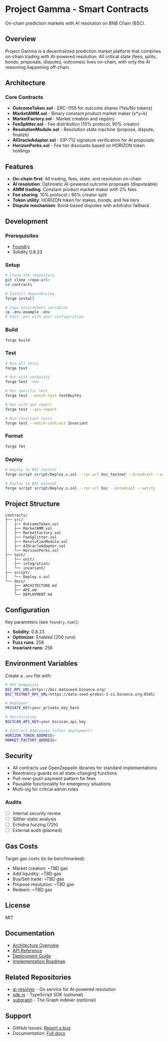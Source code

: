 # Project Gamma - Smart Contracts

On-chain prediction markets with AI resolution on BNB Chain (BSC).

## Overview

Project Gamma is a decentralized prediction market platform that combines on-chain trading with AI-powered resolution. All critical state (fees, splits, bonds, proposals, disputes, outcomes) lives on-chain, with only the AI reasoning happening off-chain.

## Architecture

### Core Contracts

- **OutcomeToken.sol** - ERC-1155 for outcome shares (Yes/No tokens)
- **MarketAMM.sol** - Binary constant product market maker (x*y=k)
- **MarketFactory.sol** - Market creation and registry
- **FeeSplitter.sol** - Fee distribution (10% protocol, 90% creator)
- **ResolutionModule.sol** - Resolution state machine (propose, dispute, finalize)
- **AIOracleAdapter.sol** - EIP-712 signature verification for AI proposals
- **HorizonPerks.sol** - Fee tier discounts based on HORIZON token holdings

## Features

- **On-chain first**: All trading, fees, state, and resolution on-chain
- **AI resolution**: Optimistic AI-powered outcome proposals (disputeable)
- **AMM trading**: Constant product market maker with 2% fees
- **Fee sharing**: 10% protocol / 90% creator split
- **Token utility**: HORIZON token for stakes, bonds, and fee tiers
- **Dispute mechanism**: Bond-based disputes with arbitrator fallback

## Development

### Prerequisites

- [Foundry](https://book.getfoundry.sh/getting-started/installation)
- Solidity 0.8.23

### Setup

```bash
# Clone the repository
git clone <repo-url>
cd contracts

# Install dependencies
forge install

# Copy environment variables
cp .env.example .env
# Edit .env with your configuration
```

### Build

```bash
forge build
```

### Test

```bash
# Run all tests
forge test

# Run with verbosity
forge test -vvv

# Run specific test
forge test --match-test testBuyYes

# Run with gas report
forge test --gas-report

# Run invariant tests
forge test --match-contract Invariant
```

### Format

```bash
forge fmt
```

### Deploy

```bash
# Deploy to BSC testnet
forge script script/Deploy.s.sol --rpc-url bsc_testnet --broadcast --verify

# Deploy to BSC mainnet
forge script script/Deploy.s.sol --rpc-url bsc --broadcast --verify
```

## Project Structure

```
contracts/
├── src/
│   ├── OutcomeToken.sol
│   ├── MarketAMM.sol
│   ├── MarketFactory.sol
│   ├── FeeSplitter.sol
│   ├── ResolutionModule.sol
│   ├── AIOracleAdapter.sol
│   └── HorizonPerks.sol
├── test/
│   ├── unit/
│   ├── integration/
│   └── invariant/
├── script/
│   └── Deploy.s.sol
└── docs/
    ├── ARCHITECTURE.md
    ├── API.md
    └── DEPLOYMENT.md
```

## Configuration

Key parameters (see `foundry.toml`):

- **Solidity**: 0.8.23
- **Optimizer**: Enabled (200 runs)
- **Fuzz runs**: 256
- **Invariant runs**: 256

## Environment Variables

Create a `.env` file with:

```bash
# RPC Endpoints
BSC_RPC_URL=https://bsc-dataseed.binance.org/
BSC_TESTNET_RPC_URL=https://data-seed-prebsc-1-s1.binance.org:8545/

# Deployer
PRIVATE_KEY=your_private_key_here

# Verification
BSCSCAN_API_KEY=your_bscscan_api_key

# Contract Addresses (after deployment)
HORIZON_TOKEN_ADDRESS=
MARKET_FACTORY_ADDRESS=
```

## Security

- All contracts use OpenZeppelin libraries for standard implementations
- Reentrancy guards on all state-changing functions
- Pull-over-push payment pattern for fees
- Pausable functionality for emergency situations
- Multi-sig for critical admin roles

### Audits

- [ ] Internal security review
- [ ] Slither static analysis
- [ ] Echidna fuzzing (72h)
- [ ] External audit (planned)

## Gas Costs

Target gas costs (to be benchmarked):

- Market creation: ~TBD gas
- Add liquidity: ~TBD gas
- Buy/Sell trade: ~TBD gas
- Propose resolution: ~TBD gas
- Redeem: ~TBD gas

## License

MIT

## Documentation

- [Architecture Overview](../docs/ARCHITECTURE.md)
- [API Reference](../docs/API.md)
- [Deployment Guide](../docs/DEPLOYMENT.md)
- [Implementation Roadmap](../implementation-roadmap.md)

## Related Repositories

- [ai-resolver](../ai-resolver) - Go service for AI-powered resolution
- [sdk-js](../sdk-js) - TypeScript SDK (optional)
- [subgraph](../subgraph) - The Graph indexer (optional)

## Support

- GitHub Issues: [Report a bug](https://github.com/...)
- Documentation: [Full docs](../docs/)
